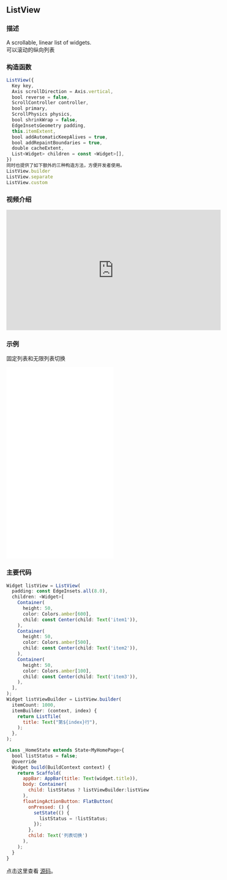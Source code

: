 ## ListView

### 描述
A scrollable, linear list of widgets.  
可以滚动的纵向列表

### 构造函数
```javascript
ListView({
  Key key,
  Axis scrollDirection = Axis.vertical,
  bool reverse = false,
  ScrollController controller,
  bool primary,
  ScrollPhysics physics,
  bool shrinkWrap = false,
  EdgeInsetsGeometry padding,
  this.itemExtent,
  bool addAutomaticKeepAlives = true,
  bool addRepaintBoundaries = true,
  double cacheExtent,
  List<Widget> children = const <Widget>[],
})
同时也提供了如下额外的三种构造方法，方便开发者使用。
ListView.builder
ListView.separate
ListView.custom
```

### 视频介绍
<iframe width="560" height="315" src="https://www.youtube.com/embed/KJpkjHGiI5A" frameborder="0" allow="accelerometer; autoplay; encrypted-media; gyroscope; picture-in-picture" allowfullscreen></iframe>


### 示例  
固定列表和无限列表切换
<iframe src="./web/index.html" width="280px" height="500px" frameborder="0" scrolling="no"></iframe>

### 主要代码
```javascript
Widget listView = ListView(
  padding: const EdgeInsets.all(8.0),
  children: <Widget>[
    Container(
      height: 50,
      color: Colors.amber[600],
      child: const Center(child: Text('item1')),
    ),
    Container(
      height: 50,
      color: Colors.amber[500],
      child: const Center(child: Text('item2')),
    ),
    Container(
      height: 50,
      color: Colors.amber[100],
      child: const Center(child: Text('item3')),
    ),
  ],
);
Widget listViewBuilder = ListView.builder(
  itemCount: 1000,
  itemBuilder: (context, index) {
    return ListTile(
      title: Text("第${index}行"),
    );
  },
);

class _HomeState extends State<MyHomePage>{
  bool listStatus = false;
  @override
  Widget build(BuildContext context) {
    return Scaffold(
      appBar: AppBar(title: Text(widget.title)),
      body: Container(
        child: listStatus ? listViewBuilder:listView 
      ),
      floatingActionButton: FlatButton(
        onPressed: () {
          setState(() {
            listStatus = !listStatus;
          });
        },
        child: Text('列表切换')
      ),
    );
  }
}
```

点击这里查看 [源码](./web/main.dart)。

